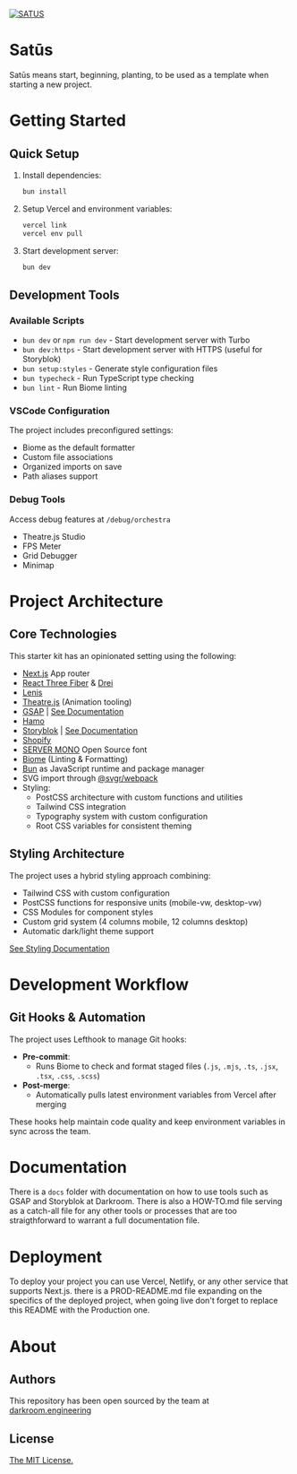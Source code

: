 [![SATUS](https://assets.darkroom.engineering/satus/header.png)](https://github.com/darkroomengineering/satus)

# Satūs

Satūs means start, beginning, planting, to be used as a template when starting a new project.

# Getting Started

## Quick Setup

1. Install dependencies:
   ```bash
   bun install
   ```

2. Setup Vercel and environment variables:
   ```bash
   vercel link
   vercel env pull
   ```

3. Start development server:
   ```bash
   bun dev
   ```

## Development Tools

### Available Scripts
- `bun dev` or `npm run dev` - Start development server with Turbo
- `bun dev:https` - Start development server with HTTPS (useful for Storyblok)
- `bun setup:styles` - Generate style configuration files
- `bun typecheck` - Run TypeScript type checking
- `bun lint` - Run Biome linting

### VSCode Configuration
The project includes preconfigured settings:
- Biome as the default formatter
- Custom file associations
- Organized imports on save
- Path aliases support

### Debug Tools
Access debug features at `/debug/orchestra`
- Theatre.js Studio
- FPS Meter
- Grid Debugger
- Minimap

# Project Architecture

## Core Technologies
This starter kit has an opinionated setting using the following:
- [Next.js](https://nextjs.org) App router
- [React Three Fiber](https://docs.pmnd.rs/react-three-fiber/getting-started/introduction) & [Drei](https://github.com/pmndrs/drei)
- [Lenis](https://github.com/darkroomengineering/lenis)
- [Theatre.js](https://www.theatrejs.com/) (Animation tooling)
- [GSAP](https://greensock.com/gsap/) | [See Documentation](https://github.com/darkroomengineering/satus/blob/main/docs/gsap/README.md)
- [Hamo](https://github.com/darkroomengineering/hamo)
- [Storyblok](https://www.storyblok.com/) | [See Documentation](https://github.com/darkroomengineering/satus/blob/main/docs/storyblok/README.md)
- [Shopify](https://www.shopify.com/)
- [SERVER MONO](https://github.com/internet-development/www-server-mono) Open Source font
- [Biome](https://biomejs.dev/) (Linting & Formatting)
- [Bun](https://bun.sh) as JavaScript runtime and package manager
- SVG import through [@svgr/webpack](https://www.npmjs.com/package/@svgr/webpack)
- Styling:
  - PostCSS architecture with custom functions and utilities
  - Tailwind CSS integration
  - Typography system with custom configuration
  - Root CSS variables for consistent theming

## Styling Architecture
The project uses a hybrid styling approach combining:
- Tailwind CSS with custom configuration
- PostCSS functions for responsive units (mobile-vw, desktop-vw)
- CSS Modules for component styles
- Custom grid system (4 columns mobile, 12 columns desktop)
- Automatic dark/light theme support

[See Styling Documentation](docs/styles/README.md)

# Development Workflow

## Git Hooks & Automation
The project uses Lefthook to manage Git hooks:

- **Pre-commit**: 
  - Runs Biome to check and format staged files (`.js`, `.mjs`, `.ts`, `.jsx`, `.tsx`, `.css`, `.scss`)
- **Post-merge**:
  - Automatically pulls latest environment variables from Vercel after merging

These hooks help maintain code quality and keep environment variables in sync across the team.

# Documentation

There is a `docs` folder with documentation on how to use tools such as GSAP and Storyblok at Darkroom. There is also a HOW-TO.md file serving as a catch-all file for any other tools or processes that are too straigthforward to warrant a full documentation file.


# Deployment

To deploy your project you can use Vercel, Netlify, or any other service that supports Next.js.
there is a PROD-README.md file expanding on the specifics of the deployed project, when going live don't forget to replace this README with the Production one.

# About

## Authors

This repository has been open sourced by the team at [darkroom.engineering](https://darkroom.engineering)

## License

[The MIT License.](https://opensource.org/licenses/MIT)
